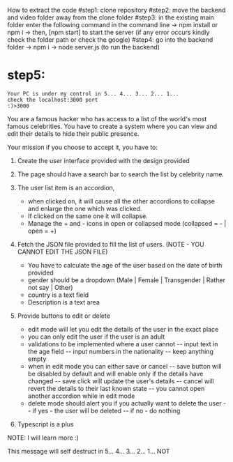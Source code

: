 How to extract the code 
#step1:
   clone repository
#step2:
   move the backend and video folder away from the clone folder
#step3:
   in the existing main folder enter the following command in the command line
   -> npm install or npm i
   -> then, [npm start] to start the server (if any error occurs kindly check the folder path or check the google)
#step4:
   go into the backend folder 
   -> npm i
   -> node server.js  (to run the backend)
# step5:
    Your PC is under my control in 5... 4... 3... 2... 1... 
    check the localhost:3000 port
    :)>3000











You are a famous hacker who has access to a list of the world's most famous celebrities.
You have to create a system where you can view and edit their details to hide their public presence.

Your mission if you choose to accept it, you have to:

1. Create the user interface provided with the design provided

2. The page should have a search bar to search the list by celebrity name.

3. The user list item is an accordion,

   - when clicked on, it will cause all the other accordions to collapse and enlarge the one which was clicked.
   - If clicked on the same one it will collapse.
   - Manage the + and - icons in open or collapsed mode (collapsed = - | open = +)

4. Fetch the JSON file provided to fill the list of users. (NOTE - YOU CANNOT EDIT THE JSON FILE)

   - You have to calculate the age of the user based on the date of birth provided
   - gender should be a dropdown (Male | Female | Transgender | Rather not say | Other)
   - country is a text field
   - Description is a text area

5. Provide buttons to edit or delete

   - edit mode will let you edit the details of the user in the exact place
   - you can only edit the user if the user is an adult
   - validations to be implemented where a user cannot
     -- input text in the age field
     -- input numbers in the nationality
     -- keep anything empty
   - when in edit mode you can either save or cancel
     -- save button will be disabled by default and will enable only if the details have changed
     -- save click will update the user's details
     -- cancel will revert the details to their last known state
     -- you cannot open another accordion while in edit mode
   - delete mode should alert you if you actually want to delete the user
     -- if yes - the user will be deleted
     -- if no - do nothing

6. Typescript is a plus

NOTE: I will learn more :)

This message will self destruct in 5... 4... 3... 2... 1... NOT
